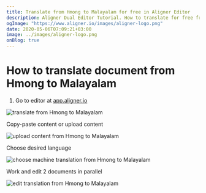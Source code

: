```yaml
---
title: Translate from Hmong to Malayalam for free in Aligner Editor
description: Aligner Dual Editor Tutorial. How to translate for free from Hmong to Malayalam. Aligner is multilingual document management platform. 
ogImage: "https://www.aligner.io/images/aligner-logo.png"
date: 2020-05-06T07:09:21+03:00
image: ../images/aligner-logo.png
onBlog: true
---
```


# How to translate document from Hmong to Malayalam

1. Go to editor at [app.aligner.io](https://app.aligner.io "Aligner App web page")

![translate from Hmong to Malayalam](../aligner-blank-editor.png "translate from Hmong to Malayalam")

Copy-paste content or upload content

![upload content from Hmong to Malayalam](../aligner-uploaded-document.png "upload content from Hmong to Malayalam")

Choose desired language

![choose machine translation from Hmong to Malayalam](../aligner-language-dropdown.png "choose machine translation from Hmong to Malayalam")

Work and edit 2 documents in parallel

![edit translation from Hmong to Malayalam](../aligner-double-sitded-editor.png "edit translation from Hmong to Malayalam")

